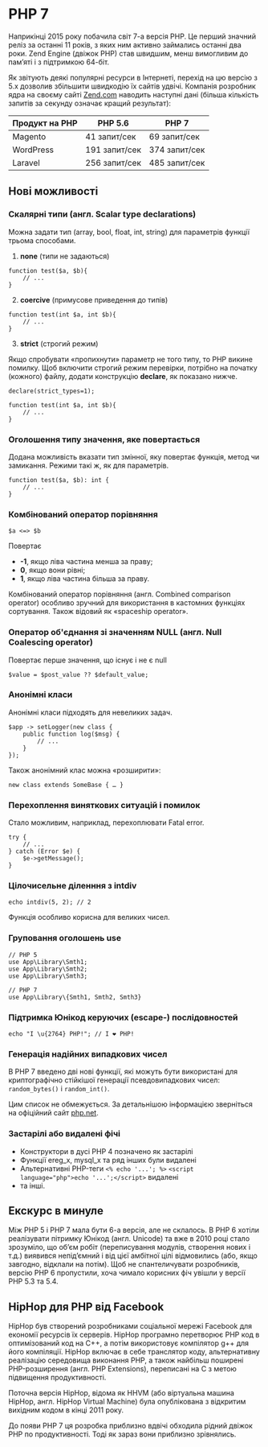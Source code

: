 # PHP 7

Наприкінці 2015 року побачила світ 7-а версія PHP. Це перший значний реліз за останні 11 років, з яких ним активно займались останні два роки. Zend Engine (двіжок PHP) став швидшим, менш вимогливим до пам’яті і з підтримкою 64-біт.

Як звітують деякі популярні ресурси в Інтернеті, перехід на цю версію з 5.x дозволив збільшити швидкодію їх сайтів удвічі. Компанія розробник ядра на своєму сайті [Zend.com](http://www.zend.com/) наводить наступні дані (більша кількість запитів за секунду означає кращий результат):

| Продукт на PHP | PHP 5.6 | PHP 7 |
| -- | -- | -- |
| Magento | 41 запит/сек | 69 запит/сек |
| WordPress | 191 запит/сек | 374 запит/сек |
| Laravel | 256 запит/сек | 485 запит/сек |


## Нові можливості


### Скалярні типи (англ. Scalar type declarations)

Можна задати тип (array, bool, float, int, string) для параметрів функції трьома способами.

1) **none** (типи не задаються)

```
function test($a, $b){
	// ...
}
```

2) **coercive** (примусове приведення до типів)

```
function test(int $a, int $b){
	// ...
}
```

3) **strict** (строгий режим)

Якщо спробувати «пропихнути» параметр не того типу, то PHP викине помилку. Щоб включити строгий режим перевірки, потрібно на початку (кожного) файлу, додати конструкцію **declare**, як показано нижче.

```
declare(strict_types=1);

function test(int $a, int $b){
	// ...
}
```


### Оголошення типу значення, яке повертається

Додана можливість вказати тип змінної, яку повертає функція, метод чи замикання. Режими такі ж, як для параметрів.

```
function test($a, $b): int {
	// ...
}
```


### Комбінований оператор порівняння

```
$a <=> $b
```
Повертає
* **-1**, якщо ліва частина менша за праву;
* **0**, якщо вони рівні;
* **1**, якщо ліва частина більша за праву.

Комбінований оператор порівняння (англ. Combined comparison operator) особливо зручний для використання в кастомних функціях сортування. Також відовий як «spaceship operator».


### Оператор об'єднання зі значенням NULL (англ. Null Coalescing operator)

Повертає перше значення, що існує і не є null

```
$value = $post_value ?? $default_value;
```


### Анонімні класи

Анонімні класи підходять для невеликих задач.

```
$app -> setLogger(new class {
	public function log($msg) {
		// ...
	}
});
```

Також анонімний клас можна «розширити»:

```
new class extends SomeBase { … }
```

### Перехоплення виняткових ситуацій і помилок

Стало можливим, наприклад, перехоплювати Fatal error.

```
try {
	// ...
} catch (Error $e) {
	$e->getMessage();
}
```


### Цілочисельне діленння з intdiv

```
echo intdiv(5, 2); // 2
```
Функція особливо корисна для великих чисел.


### Груповання оголошень use


```
// PHP 5
use App\Library\Smth1;
use App\Library\Smth2;
use App\Library\Smth3;

// PHP 7
use App\Library\{Smth1, Smth2, Smth3}
```

### Підтримка Юнікод керуючих (escape-) послідовностей

```
echo "I \u{2764} PHP!"; // I ❤ PHP!
```


### Генерація надійних випадкових чисел

В PHP 7 введено дві нові функції, які можуть бути використані для криптографічно стійкішої генерації псевдовипадкових чисел: ```random_bytes()``` і ```random_int()```.

Цим список не обмежується. За детальнішою інформацією зверніться на офіційний сайт [php.net](http://php.net/).


### Застарілі або видалені фічі

* Конструктори в дусі PHP 4 позначено як застарілі
* Функції ereg_x, mysql_x та ряд інших були видалені
* Альтернативні PHP-теги ```<% echo '...'; %>``` ```<script language="php">echo '...';</script>``` видалені
* та інші.


## Екскурс в минуле

Між PHP 5 і PHP 7 мала бути 6-а версія, але не склалось. В PHP 6 хотіли реалізувати пітримку Юнікод (англ. Unicode) та вже в 2010 році стало зрозуміло, що об’єм робіт (переписування модулів, створення нових і т.д.) виявився непід’ємний і від цієї амбітної цілі відмовились (або, якщо завгодно, відклали на потім). Щоб не спантеличувати розробників, версію PHP 6 пропустили, хоча чимало корисних фіч увішли у версії PHP 5.3 та 5.4.

## HipHop для PHP від Facebook

HipHop був створений розробниками соціальної мережі Facebook для економії ресурсів їх серверів. HipHop програмно перетворює PHP код в оптимізований код на C++, а потім використовує компілятор g++ для його компіляції. HipHop включає в себе транслятор коду, альтернативну реалізацію середовища виконання PHP, а також найбільш поширені PHP-розширення (англ. PHP Extensions), переписані на C з метою підвищення продуктивності.

Поточна версія HipHop, відома як HHVM (або віртуальна машина HipHop, англ. HipHop Virtual Machine) була опублікована з відкритим вихідним кодом в кінці 2011 року.

До появи PHP 7 ця розробка приблизно вдвічі обходила рідний двіжок PHP по продуктивності. Тоді як зараз вони приблизно зрівнялись.
